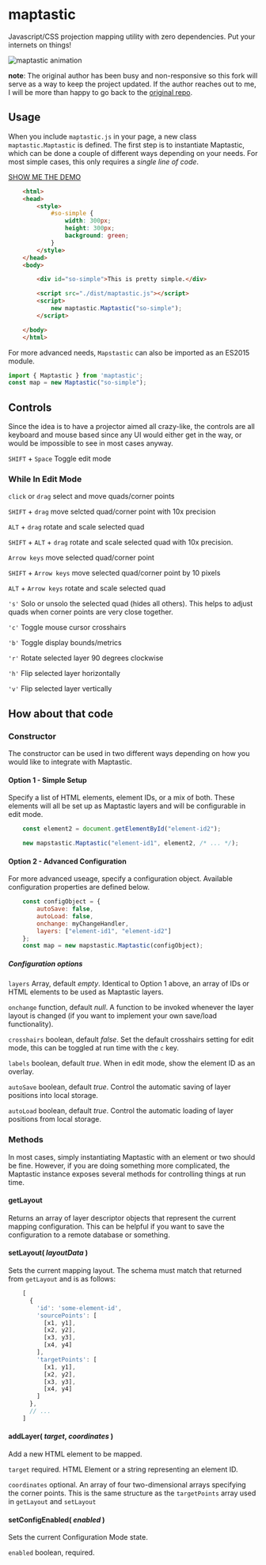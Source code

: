 # maptastic

Javascript/CSS projection mapping utility with zero dependencies.  Put your internets on things!

![maptastic animation](https://glowbox.github.io/maptasticjs/images/maptastic.gif "Maptastic JS")

__note__:
The original author has been busy and non-responsive so this fork will serve as a way to keep the project updated.
If the author reaches out to me, I will be more than happy to go back to the [original repo](https://github.com/glowbox/maptasticjs).

## Usage

When you include `maptastic.js` in your page, a new class `maptastic.Maptastic` is defined. The first step is to instantiate Maptastic, which can be done a couple of different ways depending on your needs. For most simple cases, this only requires a _single line of code_.

[SHOW ME THE DEMO](https://glowbox.github.io/maptasticjs/example/index.html)

```html
    <html>
    <head>
        <style>
            #so-simple {
                width: 300px;
                height: 300px;
                background: green;
            }
        </style>
    </head>
    <body>

        <div id="so-simple">This is pretty simple.</div>

        <script src="./dist/maptastic.js"></script>
        <script>
            new maptastic.Maptastic("so-simple");
        </script>

    </body>
    </html>
```

For more advanced needs, `Mapstastic` can also be imported as an ES2015 module.

```javascript
import { Maptastic } from 'maptastic';
const map = new Maptastic("so-simple");
```

## Controls

Since the idea is to have a projector aimed all crazy-like, the controls are all keyboard and mouse based since any UI would either get in the way, or would be impossible to see in most cases anyway.

`SHIFT` + `Space` Toggle edit mode

### While In Edit Mode

`click` or `drag` select and move quads/corner points

`SHIFT` + `drag` move selcted quad/corner point with 10x precision

`ALT` + `drag` rotate and scale selected quad

`SHIFT` + `ALT` + `drag` rotate and scale selected quad with 10x precision.

`Arrow keys` move selected quad/corner point

`SHIFT` + `Arrow keys` move selected quad/corner point by 10 pixels

`ALT` + `Arrow keys` rotate and scale selected quad

`'s'` Solo or unsolo the selected quad (hides all others). This helps to adjust quads when corner points are very close together.

`'c'` Toggle mouse cursor crosshairs

`'b'` Toggle display bounds/metrics

`'r'` Rotate selected layer 90 degrees clockwise

`'h'` Flip selected layer horizontally

`'v'` Flip selected layer vertically

## How about that code

### Constructor

The constructor can be used in two different ways depending on how you would like to integrate with Maptastic.

#### Option 1 - Simple Setup

Specify a list of HTML elements, element IDs, or a mix of both. These elements will all be set up as Maptastic layers and will be configurable in edit mode.

```javascript
    const element2 = document.getElementById("element-id2");

    new mapstastic.Maptastic("element-id1", element2, /* ... */);
```

#### Option 2 - Advanced Configuration

For more advanced useage, specify a configuration object. Available configuration properties are defined below.

```javascript
    const configObject = {
        autoSave: false,
        autoLoad: false,
        onchange: myChangeHandler,
        layers: ["element-id1", "element-id2"]
    };
    const map = new mapstastic.Maptastic(configObject);
```

##### Configuration options

`layers` Array, default *empty*. Identical to Option 1 above, an array of IDs or HTML elements to be used as Maptastic layers.

`onchange` function, default *null*. A function to be invoked whenever the layer layout is changed (if you want to implement your own save/load functionality).

`crosshairs` boolean, default *false*. Set the default crosshairs setting for edit mode, this can be toggled at run time with the `c` key.

`labels` boolean, default *true*. When in edit mode, show the element ID as an overlay.

`autoSave` boolean, default *true*. Control the automatic saving of layer positions into local storage.

`autoLoad` boolean, default *true*. Control the automatic loading of layer positions from local storage.

### Methods

In most cases, simply instantiating Maptastic with an element or two should be fine. However, if you are doing something more complicated, the Maptastic instance exposes several methods for controlling things at run time.

#### getLayout

Returns an array of layer descriptor objects that represent the current mapping configuration.  This can be helpful if you want to save the configuration to a remote database or something.

#### setLayout( _layoutData_ )

Sets the current mapping layout. The schema must match that returned from `getLayout` and is as follows:

```javascript
    [
      {
        'id': 'some-element-id',
        'sourcePoints': [
          [x1, y1],
          [x2, y2],
          [x3, y3],
          [x4, y4]
        ],
        'targetPoints': [
          [x1, y1],
          [x2, y2],
          [x3, y3],
          [x4, y4]
        ]
      },
      // ...
    ]
```

#### addLayer( _target_, _coordinates_ )

Add a new HTML element to be mapped.

`target` required. HTML Element or a string representing an element ID.

`coordinates` optional. An array of four two-dimensional arrays specifying the corner points. This is the same structure as the `targetPoints` array used in `getLayout` and `setLayout`

#### setConfigEnabled( _enabled_ )

Sets the current Configuration Mode state.

`enabled` boolean, required.
